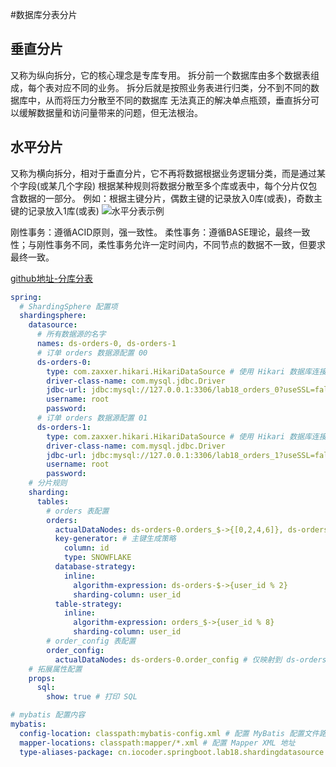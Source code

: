 #数据库分表分片

## 垂直分片
又称为纵向拆分，它的核心理念是专库专用。
拆分前一个数据库由多个数据表组成，每个表对应不同的业务。
拆分后就是按照业务表进行归类，分不到不同的数据库中，从而将压力分散至不同的数据库
无法真正的解决单点瓶颈，垂直拆分可以缓解数据量和访问量带来的问题，但无法根治。
## 水平分片
又称为横向拆分，相对于垂直分片，它不再将数据根据业务逻辑分类，而是通过某个字段(或某几个字段)
根据某种规则将数据分散至多个库或表中，每个分片仅包含数据的一部分。
例如：根据主键分片，偶数主键的记录放入0库(或表)，奇数主键的记录放入1库(或表)
![水平分表示例](https://s1.ax1x.com/2020/07/22/UTbgxg.md.png "水平分表示例")

刚性事务：遵循ACID原则，强一致性。
柔性事务：遵循BASE理论，最终一致性；与刚性事务不同，柔性事务允许一定时间内，不同节点的数据不一致，但要求最终一致。

[github地址-分库分表](http://www.iocoder.cn/Spring-Boot/sharding-datasource/?github "github地址 分库分表")


```yaml
spring:
  # ShardingSphere 配置项
  shardingsphere:
    datasource:
      # 所有数据源的名字
      names: ds-orders-0, ds-orders-1
      # 订单 orders 数据源配置 00
      ds-orders-0:
        type: com.zaxxer.hikari.HikariDataSource # 使用 Hikari 数据库连接池
        driver-class-name: com.mysql.jdbc.Driver
        jdbc-url: jdbc:mysql://127.0.0.1:3306/lab18_orders_0?useSSL=false&useUnicode=true&characterEncoding=UTF-8
        username: root
        password:
      # 订单 orders 数据源配置 01
      ds-orders-1:
        type: com.zaxxer.hikari.HikariDataSource # 使用 Hikari 数据库连接池
        driver-class-name: com.mysql.jdbc.Driver
        jdbc-url: jdbc:mysql://127.0.0.1:3306/lab18_orders_1?useSSL=false&useUnicode=true&characterEncoding=UTF-8
        username: root
        password:
    # 分片规则
    sharding:
      tables:
        # orders 表配置
        orders:
          actualDataNodes: ds-orders-0.orders_$->{[0,2,4,6]}, ds-orders-1.orders_$->{[1,3,5,7]} # 映射到 ds-orders-0 和 ds-orders-1 数据源的 orders 表们
          key-generator: # 主键生成策略
            column: id
            type: SNOWFLAKE
          database-strategy:
            inline:
              algorithm-expression: ds-orders-$->{user_id % 2}
              sharding-column: user_id
          table-strategy:
            inline:
              algorithm-expression: orders_$->{user_id % 8}
              sharding-column: user_id
        # order_config 表配置
        order_config:
          actualDataNodes: ds-orders-0.order_config # 仅映射到 ds-orders-0 数据源的 order_config 表
    # 拓展属性配置
    props:
      sql:
        show: true # 打印 SQL

# mybatis 配置内容
mybatis:
  config-location: classpath:mybatis-config.xml # 配置 MyBatis 配置文件路径
  mapper-locations: classpath:mapper/*.xml # 配置 Mapper XML 地址
  type-aliases-package: cn.iocoder.springboot.lab18.shardingdatasource.dataobject # 配置数据库实体包路径

```